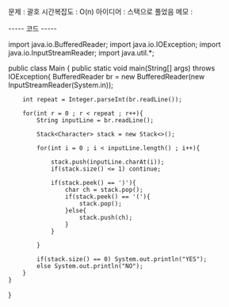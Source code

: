 문제 : 괄호
시간복잡도 : O(n) 
아이디어 : 스택으로 풀었음
메모 : 


----- 코드 -----

import java.io.BufferedReader;
import java.io.IOException;
import java.io.InputStreamReader;
import java.util.*;

public class Main {
    public static void main(String[] args) throws IOException{
        BufferedReader br = new BufferedReader(new InputStreamReader(System.in));
        
        int repeat = Integer.parseInt(br.readLine());

        for(int r = 0 ; r < repeat ; r++){
            String inputLine = br.readLine();

            Stack<Character> stack = new Stack<>();

            for(int i = 0 ; i < inputLine.length() ; i++){
               
                stack.push(inputLine.charAt(i));
                if(stack.size() <= 1) continue;

                if(stack.peek() == ')'){
                    char ch = stack.pop();
                    if(stack.peek() == '('){
                        stack.pop();
                    }else{
                        stack.push(ch);
                    }
                }

            }

            if(stack.size() == 0) System.out.println("YES");
            else System.out.println("NO");
        }
    }

   

    
}
